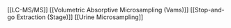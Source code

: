 [[LC-MS/MS]]
[[Volumetric Absorptive Microsampling (Vams)]]
[[Stop-and-go Extraction (Stage)]]
[[Urine Microsampling]]
